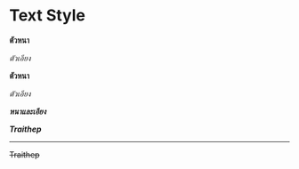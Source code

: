 # Text Style

**ตัวหนา**

*ตัวเอียง*

__ตัวหนา__

_ตัวเอียง_

**_หนาและเอียง_**

__*Traithep*__

---

~~Traithep~~
